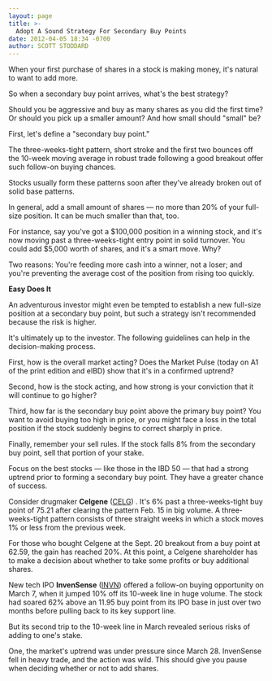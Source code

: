 ```yaml
---
layout: page
title: >-
  Adopt A Sound Strategy For Secondary Buy Points
date: 2012-04-05 18:34 -0700
author: SCOTT STODDARD
---
```





When your first purchase of shares in a stock is making money, it's natural to want to add more.


So when a secondary buy point arrives, what's the best strategy?


Should you be aggressive and buy as many shares as you did the first time? Or should you pick up a smaller amount? And how small should "small" be?


First, let's define a "secondary buy point."


The three-weeks-tight pattern, short stroke and the first two bounces off the 10-week moving average in robust trade following a good breakout offer such follow-on buying chances.


Stocks usually form these patterns soon after they've already broken out of solid base patterns.


In general, add a small amount of shares — no more than 20% of your full-size position. It can be much smaller than that, too.


For instance, say you've got a \$100,000 position in a winning stock, and it's now moving past a three-weeks-tight entry point in solid turnover. You could add \$5,000 worth of shares, and it's a smart move. Why?


Two reasons: You're feeding more cash into a winner, not a loser; and you're preventing the average cost of the position from rising too quickly.


**Easy Does It**


An adventurous investor might even be tempted to establish a new full-size position at a secondary buy point, but such a strategy isn't recommended because the risk is higher.


It's ultimately up to the investor. The following guidelines can help in the decision-making process.


First, how is the overall market acting? Does the Market Pulse (today on A1 of the print edition and eIBD) show that it's in a confirmed uptrend?


Second, how is the stock acting, and how strong is your conviction that it will continue to go higher?


Third, how far is the secondary buy point above the primary buy point? You want to avoid buying too high in price, or you might face a loss in the total position if the stock suddenly begins to correct sharply in price.


Finally, remember your sell rules. If the stock falls 8% from the secondary buy point, sell that portion of your stake.


Focus on the best stocks — like those in the IBD 50 — that had a strong uptrend prior to forming a secondary buy point. They have a greater chance of success.


Consider drugmaker **Celgene** ([CELG](https://research.investors.com/quote.aspx?symbol=CELG)) . It's 6% past a three-weeks-tight buy point of 75.21 after clearing the pattern Feb. 15 in big volume. A three-weeks-tight pattern consists of three straight weeks in which a stock moves 1% or less from the previous week.


For those who bought Celgene at the Sept. 20 breakout from a buy point at 62.59, the gain has reached 20%. At this point, a Celgene shareholder has to make a decision about whether to take some profits or buy additional shares.


New tech IPO **InvenSense** ([INVN](https://research.investors.com/quote.aspx?symbol=INVN)) offered a follow-on buying opportunity on March 7, when it jumped 10% off its 10-week line in huge volume. The stock had soared 62% above an 11.95 buy point from its IPO base in just over two months before pulling back to its key support line.


But its second trip to the 10-week line in March revealed serious risks of adding to one's stake.


One, the market's uptrend was under pressure since March 28. InvenSense fell in heavy trade, and the action was wild. This should give you pause when deciding whether or not to add shares.




